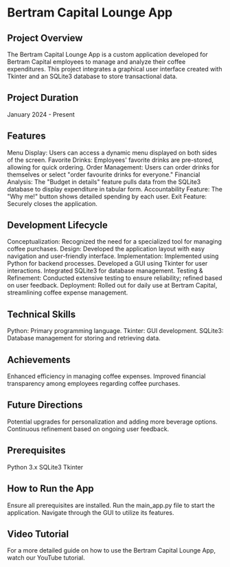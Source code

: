 # Bertram Capital Lounge App

## Project Overview
The Bertram Capital Lounge App is a custom application developed for Bertram Capital employees to manage and analyze their coffee expenditures. This project integrates a graphical user interface created with Tkinter and an SQLite3 database to store transactional data.

## Project Duration
January 2024 - Present

## Features

Menu Display: Users can access a dynamic menu displayed on both sides of the screen.
Favorite Drinks: Employees' favorite drinks are pre-stored, allowing for quick ordering.
Order Management: Users can order drinks for themselves or select "order favourite drinks for everyone."
Financial Analysis: The "Budget in details" feature pulls data from the SQLite3 database to display expenditure in tabular form.
Accountability Feature: The "Why me!" button shows detailed spending by each user.
Exit Feature: Securely closes the application.
## Development Lifecycle

Conceptualization: Recognized the need for a specialized tool for managing coffee purchases.
Design: Developed the application layout with easy navigation and user-friendly interface.
Implementation:
Implemented using Python for backend processes.
Developed a GUI using Tkinter for user interactions.
Integrated SQLite3 for database management.
Testing & Refinement: Conducted extensive testing to ensure reliability; refined based on user feedback.
Deployment: Rolled out for daily use at Bertram Capital, streamlining coffee expense management.
## Technical Skills

Python: Primary programming language.
Tkinter: GUI development.
SQLite3: Database management for storing and retrieving data.
## Achievements

Enhanced efficiency in managing coffee expenses.
Improved financial transparency among employees regarding coffee purchases.
## Future Directions

Potential upgrades for personalization and adding more beverage options.
Continuous refinement based on ongoing user feedback.
## Prerequisites

Python 3.x
SQLite3
Tkinter
## How to Run the App

Ensure all prerequisites are installed.
Run the main_app.py file to start the application.
Navigate through the GUI to utilize its features.
## Video Tutorial
For a more detailed guide on how to use the Bertram Capital Lounge App, watch our YouTube tutorial.
